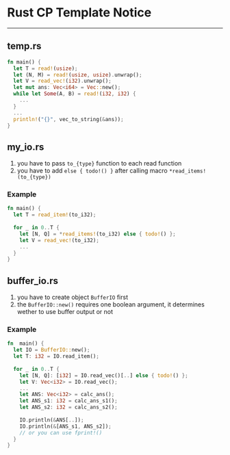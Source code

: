 # Rust CP Template Notice
---

## temp.rs
```rust
fn main() {
  let T = read!(usize);
  let (N, M) = read!(usize, usize).unwrap();
  let V = read_vec!(i32).unwrap();
  let mut ans: Vec<i64> = Vec::new();
  while let Some(A, B) = read!(i32, i32) {
    ...
  }
  ...
  println!("{}", vec_to_string(&ans));
}
```

## my_io.rs

1. you have to pass `to_{type}` function to each read function
2. you have to add `else { todo!() }` after calling macro `*read_items!(to_{type})`

### Example

```rust
fn main() {
  let T = read_item!(to_i32);
  
  for _ in 0..T {
    let [N, Q] = *read_items!(to_i32) else { todo!() };
    let V = read_vec!(to_i32);
    ...
  }
}

```

## buffer_io.rs

1. you have to create object `BufferIO` first
2. the `BufferIO::new()` requires one boolean argument, it determines wether to use buffer output or not

### Example
```rust
fn  main() {
  let IO = BufferIO::new();
  let T: i32 = IO.read_item();
  
  for _ in 0..T {
    let [N, Q]: [i32] = IO.read_vec()[..] else { todo!() };
    let V: Vec<i32> = IO.read_vec();
    ...
    let ANS: Vec<i32> = calc_ans();
    let ANS_s1: i32 = calc_ans_s1();
    let ANS_s2: i32 = calc_ans_s2();
    
    IO.println(&ANS[..]);
    IO.println(&[ANS_s1, ANS_s2]);
    // or you can use fprint!()
  }
}
```
